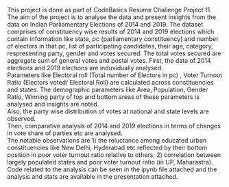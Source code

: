 This project is done as part of CodeBasics Resume Challenge Project 11.
The aim of the project is to analyse the data and present insights from the data on Indian Parliamentary Elections of 2014 and 2019.
The dataset comprises of constituency wise results of 2014 and 2019 elections which contain information like state, pc (parliamentary constituency) and number of electors in that pc, list of participating candidates, their age, category, respresenting party, gender and votes secured. The total votes secured are aggregate sum of general votes and postal votes. 
First, the data of 2014 elections and 2019 elections are induvidually analysed.  
Parameters like Electoral roll (Total number of Electors in pc) , Voter Turnout Ratio (Electors voted/ Electoral Roll) are calculated across constituencies and states. The demographic parameters like Area, Population, Gender Ratio, Winning party of top and bottom areas of these parameters is analysed and insights are noted.   
Also, the party wise distribution of votes at national and state levels are observed.   
Then, comparative analysis of 2014 and 2019 elections in terms of changes in vote share of parties etc are analysed.    
The notable observations are 1) the reluctance among educated urban constituencies like New Delhi, Hyderabad etc reflected by their bottom position in poor voter turnout ratio relative to others, 2) correlation between largely populated states and poor voter turnout ratio (in UP, Maharastra).  
Code related to the analysis can be seen in the ipynb file attached and the analysis and stats are available in the presentation attached.
